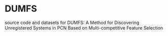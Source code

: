 # DUMFS
source code and datasets for DUMFS: A Method for Discovering Unregistered Systems in PCN Based on Multi-competitive Feature Selection
